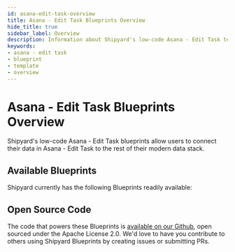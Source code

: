 ```yaml
---
id: asana-edit-task-overview
title: Asana - Edit Task Blueprints Overview
hide_title: true
sidebar_label: Overview
description: Information about Shipyard's low-code Asana - Edit Task templates.
keywords:
- asana - edit task
- blueprint
- template
- overview
---
```


# Asana - Edit Task Blueprints Overview

Shipyard's low-code Asana - Edit Task blueprints allow users to connect their data in Asana - Edit Task to the rest of their modern data stack.

## Available Blueprints
Shipyard currently has the following Blueprints readily available: 

## Open Source Code
The code that powers these Blueprints is [available on our Github](None), open sourced under the Apache License 2.0. We'd love to have you contribute to others using Shipyard Blueprints by creating issues or submitting PRs.

